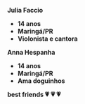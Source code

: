  <b>Julia Faccio<b>
- 14 anos 
- Maringá/PR
- Violonista e cantora

 <b>Anna Hespanha<b>
- 14 anos
- Maringá/PR
- Ama doguinhos

best friends
💗 💗 💗 
